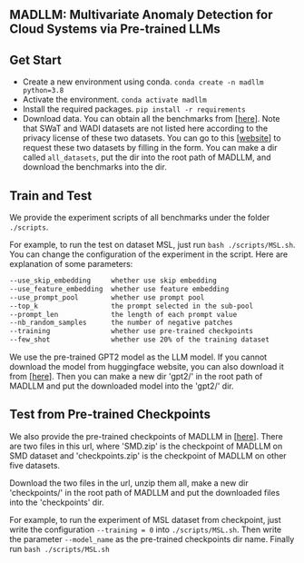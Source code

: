 ## MADLLM: Multivariate Anomaly Detection for Cloud Systems via Pre-trained LLMs


## Get Start
- Create a new environment using conda. `conda create -n madllm python=3.8`
- Activate the environment. `conda activate madllm`
- Install the required packages. `pip install -r requirements`
- Download data. You can obtain all the benchmarks from [[here](https://drive.google.com/file/d/1fHdkVSgSYG6Um5ChYMv4Dlqp1ZH9BRIq/view?usp=sharing)]. Note that SWaT and WADI datasets are not listed here according to the privacy license of these two datasets. You can go to this [[website](https://itrust.sutd.edu.sg/itrust-labs_datasets/dataset_info/)] to request these two datasets by filling in the form. 
You can make a dir called `all_datasets`, put the dir into the root path of MADLLM, and download the benchmarks into the dir.


## Train and Test
We provide the experiment scripts of all benchmarks under the folder `./scripts`. 

For example, to run the test on dataset MSL, just run `bash ./scripts/MSL.sh`. You can change the configuration of the experiment in the script. Here are explanation of some parameters:
```bash
--use_skip_embedding     whether use skip embedding
--use_feature_embedding  whether use feature embedding
--use_prompt_pool        whether use prompt pool
--top_k                  the prompt selected in the sub-pool
--prompt_len             the length of each prompt value
--nb_random_samples      the number of negative patches 
--training               whether use pre-trained checkpoints
--few_shot               whether use 20% of the training dataset
```

We use the pre-trained GPT2 model as the LLM model. If you cannot download the model from huggingface website, you can also download it from [[here](https://drive.google.com/file/d/1E93dyt_3MC_3LmMe-_fAxYCC8WTxdq50/view?usp=sharing)]. Then you can make a new dir 'gpt2/' in the root path of MADLLM and put the downloaded model into the 'gpt2/' dir.



## Test from Pre-trained Checkpoints
We also provide the pre-trained checkpoints of MADLLM in [[here](https://drive.google.com/drive/folders/1sGtKB6UScw1i06mG382eiSQLJWSaPaYF?usp=sharing)]. There are two files in this url, where 'SMD.zip' is the checkpoint of MADLLM on SMD dataset and 'checkpoints.zip' is the checkpoint of MADLLM on other five datasets.

Download the two files in the url, unzip them all, make a new dir 'checkpoints/' in the root path of MADLLM and put the downloaded files into the 'checkpoints' dir.

For example, to run the experiment of MSL dataset from checkpoint, just write the configuration `--training = 0` into `./scripts/MSL.sh`. Then write the parameter `--model_name` as the pre-trained checkpoints dir name. Finally run `bash ./scripts/MSL.sh`